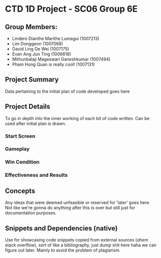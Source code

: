 # CTD 1D Project - SC06 Group 6E
## Group Members:
- Lindero Dianthe Marithe Lumagui (1007213)
- Lim Donggeon (1007068)
- David Ling De Wei (1007175)
- Evan Ang Jun Ting (1006616)
- Mithunbalaji Mageswari Ganeshkumar (1007494)
- Pham Hong Quan is really cool! (1007131)

## Project Summary
Data pertaining to the initial plan of code developed goes here

## Project Details
To go in depth into the inner working of each bit of code written. Can be used after initial plan is drawn.

### Start Screen
### Gameplay
### Win Condition
### Effectiveness and Results

## Concepts
Any ideas that were deemed unfeasible or reserved for 'later' goes here. Not like we're gonna do anything after this is over but still just for documentation purposes.

## Snippets and Dependencies (native)
Use for showcasing code snippets copied from external sources (*ahem* stack overflow), sort of like a bibliography, just dump shit here haha we can figure out later.
Mainly to avoid the problem of plagiarism.
